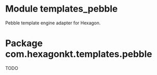 
# Module templates_pebble

Pebble template engine adapter for Hexagon.

# Package com.hexagonkt.templates.pebble

TODO
